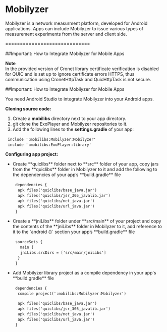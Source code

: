 Mobilyzer
=========

Mobilyzer is a network measurment platform, developed for Android applications. Apps can include Mobilyzer to issue various types of measurement experiments from the server and client side.

=============================

##Important: How to Integrate Mobilyzer for Mobile Apps

**Note**   
In the provided version of Cronet library certificate verification is disabled for QUIC and is set up to ignore certificate errors HTTPS, thus communication using CronetHttpTask and QuicHttpTask is not secure.  

##Important: How to Integrate Mobilyzer for Mobile Apps

You need Android Studio to integrate Mobilyzer into your Android apps.  

**Cloning source code:**  
1. Create a **mobilibs** directory next to your app directory.  
2. git clone the ExoPlayer and Mobilyzer repositories to it.  
3. Add the following lines to the **settings.gradle** of your app:  

&nbsp;&nbsp;`include ':mobilibs:Mobilyzer:Mobilyzer'`  
&nbsp;&nbsp;`include ':mobilibs:ExoPlayer:library'`  

**Configuring app project:**  
<ul>
<li>Create **quiclibs** folder next to **src** folder of your app, copy jars from the **quiclibs** folder in Mobilyzer to it and add the following to the dependencies of your app’s **build.gradle** file</li>  

&nbsp;&nbsp;`dependencies {`  
&nbsp;&nbsp;&nbsp;&nbsp;`apk files('quiclibs/base_java.jar')`  
&nbsp;&nbsp;&nbsp;&nbsp;`apk files('quiclibs/jsr_305_javalib.jar')`  
&nbsp;&nbsp;&nbsp;&nbsp;`apk files('quiclibs/net_java.jar')`  
&nbsp;&nbsp;&nbsp;&nbsp;`apk files('quiclibs/url_java.jar')`  
&nbsp;&nbsp;`}`  

<li>Create a **jniLibs** folder under **src/main** of your project and copy the contents of the **jniLibs** folder in Mobilyzer to it, add reference to it to the `android {}` section your app’s **build.gradle** file</li>  

&nbsp;&nbsp;`sourceSets {`  
&nbsp;&nbsp;&nbsp;&nbsp;` main {`  
&nbsp;&nbsp;&nbsp;&nbsp;&nbsp;&nbsp;`jniLibs.srcDirs = ['src/main/jniLibs'] `  
&nbsp;&nbsp;&nbsp;&nbsp;`}`  
&nbsp;&nbsp;`}`  

<li>Add Mobilyzer library project as a compile dependency in your app's **build.gradle** file</li>  

&nbsp;&nbsp;`dependencies {`  
&nbsp;&nbsp;&nbsp;&nbsp;`compile project(':mobilibs:Mobilyzer:Mobilyzer')`  
  
&nbsp;&nbsp;&nbsp;&nbsp;`apk files('quiclibs/base_java.jar')`  
&nbsp;&nbsp;&nbsp;&nbsp;`apk files('quiclibs/jsr_305_javalib.jar')`  
&nbsp;&nbsp;&nbsp;&nbsp;`apk files('quiclibs/net_java.jar')`  
&nbsp;&nbsp;&nbsp;&nbsp;`apk files('quiclibs/url_java.jar')`  
&nbsp;&nbsp;`}`


